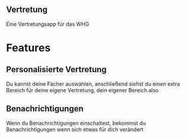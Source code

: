 ## Vertretung
Eine Vertretungsapp für das WHG
# Features
## Personalisierte Vertretung
Du kannst deine Fächer auswählen, anschließend siehst du einen extra Bereich für deine eigene Vertretung, dein eigener Bereich also

## Benachrichtigungen
Wenn du Benachrichtigungen einschaltest, bekommst du Benachrichtigungen wenn sich etwas für dich verändert
